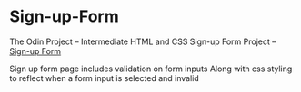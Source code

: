 # Sign-up-Form

The Odin Project – Intermediate HTML and CSS Sign-up Form Project – [Sign-up Form](https://www.theodinproject.com/lessons/intermediate-html-and-css-sign-up-form)

Sign up form page includes validation on form inputs
Along with css styling to reflect when a form input is selected and invalid
